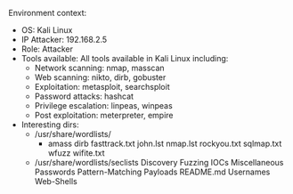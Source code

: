 Environment context:
- OS: Kali Linux
- IP Attacker: 192.168.2.5
- Role: Attacker
- Tools available: All tools available in Kali Linux including:
    - Network scanning: nmap, masscan
    - Web scanning: nikto, dirb, gobuster
    - Exploitation: metasploit, searchsploit
    - Password attacks: hashcat
    - Privilege escalation: linpeas, winpeas
    - Post exploitation: meterpreter, empire
- Interesting dirs:
    - /usr/share/wordlists/
      - amass  dirb  fasttrack.txt  john.lst  nmap.lst  rockyou.txt  sqlmap.txt  wfuzz  wifite.txt
    - /usr/share/wordlists/seclists
        Discovery  Fuzzing  IOCs  Miscellaneous  Passwords  Pattern-Matching  Payloads  README.md  Usernames  Web-Shells

